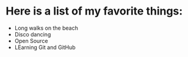 # Here is a list of my favorite things:
- Long walks on the beach
- Disco dancing
- Open Source
- LEarning Git and GitHub
